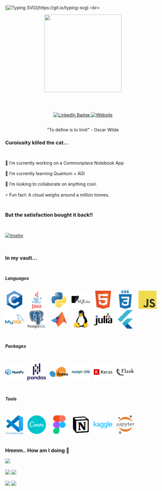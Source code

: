 [![Typing SVG](https://readme-typing-svg.herokuapp.com?font=Arizonia&size=35&pause=10000&color=025043&vCenter=true&multiline=true&width=800&height=60&lines=Hey+Curious+Dev!+Welcome+aboard+my+profile!+%F0%9F%91%8B%F0%9F%8F%BB;)](https://git.io/typing-svg)
<br>

<div id="header" align="center">
<img src="https://github.com/user-attachments/assets/ee6a6cb8-53ab-457d-9a8d-02b09e9da053" width=250 height=250>

  <br><br>
  <div id="badges">
    <a href="https://www.linkedin.com/in/bhagyasree-y/">
      <img src="https://img.shields.io/badge/LinkedIn-025043?style=for-the-badge&logo=linkedin&logoColor=white" alt="LinkedIn Badge"/>
    </a>
    <a href="https://translate.google.com/?sl=de&tl=en&op=translate">
      <img src="https://img.shields.io/badge/Website-dadada?style=for-the-badge&logo=github&logoColor=white" alt="Website"/>
    </a>
  </div>
  <br>
  <p>"To define is to limit" - Oscar Wilde</p>
</div>

### Curoiusity killed the cat...

<br>

🔭 I’m currently working on a Commonplace Notebook App<br><br>
🌱 I’m currently learning Quantum + AGI<br><br>
👯 I’m looking to collaborate on anything cool.<br><br>
⚡ Fun fact: A cloud weighs around a million tonnes.<br><br>

### But the satisfaction bought it back!!

<br>

[![trophy](https://github-profile-trophy.vercel.app/?username=bhagyasreey&theme=white)](https://github.com/bhagyasreey/github-profile-trophy)

<br>

### In my vault...

<div>
  <br><i><b><p>Languages</p></b></i><br>
  <img src="assets/c-original.svg" title="c" alt="c" width="60" height="60"/>&nbsp;&nbsp;
  <img src="assets/java-original-wordmark.svg" title="Java" alt="Java" width="60" height="60"/>&nbsp;&nbsp;
  <img src="assets/python-original.svg" title="Python" alt="Python" width="60" height="60"/>&nbsp;&nbsp;
  <img src="assets/sqlite-plain-wordmark.svg" title="Sqlite" alt="Sqlite" width="60" height="60"/>&nbsp;&nbsp;
  <img src="assets/html5-original.svg" title="HTML5" alt="HTML" width="60" height="60"/>&nbsp;&nbsp;
  <img src="assets/css3-plain-wordmark.svg"  title="CSS3" alt="CSS" width="60" height="60"/>&nbsp;&nbsp;
  <img src="assets/javascript-original.svg" title="JavaScript" alt="JavaScript" width="60" height="60"/>&nbsp;&nbsp;
  <img src="assets/mysql-original-wordmark.svg" title="MySQL"  alt="MySQL" width="60" height="60"/>&nbsp;&nbsp;
  <img src="assets/postgresql-original-wordmark.svg" title="PostgreSQL"  alt="PostgreSQL" width="60" height="60"/>&nbsp;&nbsp;
  <img src="assets/matlab-original.svg" title="Matlab" alt="Matlab" width="60" height="60"/>&nbsp;&nbsp;
  <img src="assets/linux-original.svg" title="Linux" alt="Linux" width="60" height="60"/>&nbsp;&nbsp;
  <img src="assets/julia-original-wordmark.svg" title="Julia" alt="Julia" width="60" height="60"/>&nbsp;&nbsp;
  <img src="assets/flutter-original.svg" title="Flutter" alt="Flutter" width="60" height="60"/>&nbsp;&nbsp;

<br><i><b><p>Packages</p></b></i><br>

  <img src="assets/numpy-original-wordmark.svg" title="Numpy" alt="Numpy" width="60" height="60"/>&nbsp;&nbsp;
  <img src="assets/pandas-original-wordmark.svg" title="Pandas" alt="Pandas" width="60" height="60"/>&nbsp;&nbsp;
  <img src="assets/scikitlearn-original.svg" title="scikitlearn" alt="ScikitLearn" width="60" height="60"/>&nbsp;&nbsp;
  <img src="assets/matplotlib-original-wordmark.svg" title="Matplotlib" alt="Matplotlib" width="60" height="60"/>&nbsp;&nbsp;
  <img src="assets/keras-original-wordmark.svg" title="Keras" alt="Keras" width="60" height="60"/>&nbsp;&nbsp;
  <img src="assets/flask-original-wordmark.svg" title="Flask" alt="Flask" width="60" height="60"/>&nbsp;&nbsp;

<br><i><b><p>Tools</p></b></i><br>
    
  <img src="assets/vscode-original-wordmark.svg" title="VScode" alt="VScode" width="60" height="60"/>&nbsp;&nbsp;
  <img src="assets/canva-original.svg" title="Canva" alt="Canva" width="60" height="60"/>&nbsp;&nbsp;
  <img src="assets/figma-original.svg" title="Figma" alt="Figma" width="60" height="60"/>&nbsp;&nbsp;
  <img src="assets/notion-original.svg" title="Notion" alt="Notion" width="60" height="60"/>&nbsp;&nbsp;
  <img src="assets/kaggle-original-wordmark.svg" title="Kaggle" alt="Kaggle" width="60" height="60"/>&nbsp;&nbsp;
  <img src="assets/jupyter-original-wordmark.svg" title="Jupyter" alt="Jupyter" width="60" height="60"/>&nbsp;&nbsp;<br><br> 
</div>

### Hmmm.. How am I doing 🤔

![](http://github-profile-summary-cards.vercel.app/api/cards/profile-details?username=bhagyasreey&theme=vue)
<br>
<br>
![](http://github-profile-summary-cards.vercel.app/api/cards/repos-per-language?username=bhagyasreey&theme=vue)
![](http://github-profile-summary-cards.vercel.app/api/cards/most-commit-language?username=bhagyasreey&theme=vue)
<br>
<br>
![](http://github-profile-summary-cards.vercel.app/api/cards/stats?username=bhagyasreey&theme=vue)
![](http://github-profile-summary-cards.vercel.app/api/cards/productive-time?username=bhagyasreey&theme=vue&utcOffset=8)
